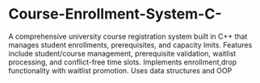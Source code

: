# Course-Enrollment-System-C-
A comprehensive university course registration system built in C++ that manages student enrollments, prerequisites, and capacity lmits. Features include student/course management, prerequisite validation, waitlist processing, and conflict-free time slots. Implements enrollment,drop functionality with waitlist promotion. Uses data structures and OOP
